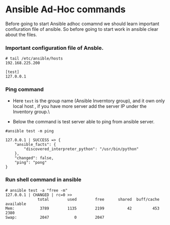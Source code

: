 # Ansible Ad-Hoc commands

Before going to start Ansible adhoc comamnd we should learn important confiuration file of ansible.
So before going to start  work in ansible clear about the files.

### Important configuration file of Ansble.

```
# tail /etc/ansible/hosts
192.168.225.200

[test]
127.0.0.1

```
### Ping command
  * Here ` test ` is the group name (Ansible Inverntory group), and it own only local host , if you have more server add the server IP under the Inventory group.\

  *  Below the command is test server able to ping from ansible server.

```
#ansible test -m ping

127.0.0.1 | SUCCESS => {
    "ansible_facts": {
        "discovered_interpreter_python": "/usr/bin/python"
    },
    "changed": false,
    "ping": "pong"
}
```


### Run shell command in ansible

```
# ansible test -a "free -m"
127.0.0.1 | CHANGED | rc=0 >>
              total        used        free      shared  buff/cache   available
Mem:           3789        1135        2199          42         453        2380
Swap:          2047           0        2047
```